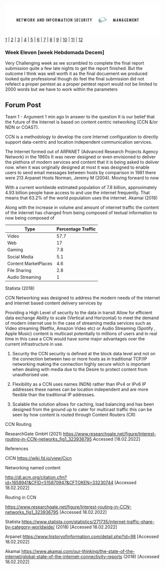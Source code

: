 ![Logo](Images/PCOM7E.png)
[1](/MyPortfolio/PCOM7E/Unit01.html) | [2](/MyPortfolio/PCOM7E/Unit02.html) | [3](/MyPortfolio/PCOM7E/Unit03.html) | [4](/MyPortfolio/PCOM7E/Unit04.html) | [5](/MyPortfolio/PCOM7E/Unit05.html) | [6](/MyPortfolio/PCOM7E/Unit06.html) | [7](/MyPortfolio/PCOM7E/Unit07.html) | [8](/MyPortfolio/PCOM7E/Unit08.html) | [9](/MyPortfolio/PCOM7E/Unit09.html) | [10](/MyPortfolio/PCOM7E/Unit10.html) | [11](/MyPortfolio/PCOM7E/Unit11.html) | [12](/MyPortfolio/PCOM7E/Unit12.html)
### Week Eleven [week Hebdomada Decem]

Very Challenging week as we scrambled to complete the final report submission quite a few late nights to get the report finished. But the outcome I think was well worth it as the final docuement we produced looked quite professional though do feel the final submission did not refelect a proper pentest as a proper pentest report would not be limited to 2000 words but we have to work within the parameters 

## Forum Post ##

Team 1 - Argument
1 min ago
In answer to the question It is our belief that the future of the Internet is based on content centric networking (CCN &/or NDN or COAST).

CCN is a methodology to develop the core Internet configuration to directly support data-centric and location independent communication services.

The Internet formed out of ARPANET (Advanced Research Projects Agency Network) in the 1960s It was never designed or even envisioned to deliver the plethora of modern services and content that it is being asked to deliver now. when it was originally designed at most it was designed to enable users to send email messages between hosts by comparison in 1981 there were 213 Arpanet Hosts Norman, Jeremy M (2004). Moving forward to now

With a current worldwide estimated population of 7.8 billion, approximately 4.93 billion people have access to and use the internet frequently. That means that 63.2% of the world population uses the internet. Akamai (2018)

Along with the increase in volume and amount of internet traffic the content of the internet has changed from being composed of textual information to now being composed of

| Type    | Percentage Traffic  |
|---      |---                  |
| Video   |  57.7               |
| Web     |  17                 |
| Gaming  |  7.8                |
| Social Media  |  5.1          |
| Content MarketPlaces | 4.6    |
| File Sharing  | 2.8           |
| Audio Streaming  | 1          |

Statista (2018)

CCN Networking was designed to address the modern needs of the internet and internet based content delivery services by

Providing a High Level of security to the data in transit
Allow for efficient data exchange
Ability to scale (Vertical and Horizontal) to meet the demand of modern internet use 
In the case of streaming media services such as Video streaming (Netflix, Amazon Video etc) or Audio Streaming (Spotify , Apple Music) content is multicast potentially to millions of users and in real time in this case a CCN would have some major advantages over the current infrastructure in use.

1. Security the CCN security is defined at the block data level and not on the connection between two or more hosts as in traditional TCP/IP networking making the connection highly secure which is important when dealing with media due to the Desire to protect content from unauthorised use. 

2. Flexibility as a CCN uses names (NDN) rather than IPv4 or IPv6 IP addresses these names can be location independent and are more flexible than the traditional IP addresses.

3. Scalable the solution allows for caching, load balancing and has been designed from the ground up to cater for multicast traffic this can be seen by how content is routed through Content Routers (CR)

 CCN Routing

ResearchGate GmbH (2021) https://www.researchgate.net/figure/Interest-routing-in-CCN-networks_fig1_323936795 Accessed [18.02.2022]

References

CICN https://wiki.fd.io/view/Cicn

Networking named content

http://dl.acm.org/citation.cfm?id=1658941&CFID=515870947&CFTOKEN=33230744 [Accessed 18.02.2022]

Routing in CCN

https://www.researchgate.net/figure/Interest-routing-in-CCN-networks_fig1_323936795 [Accessed 18.02.2022]

Statista https://www.statista.com/statistics/271735/internet-traffic-share-by-category-worldwide/ (2018) [Accessed 18.02.2022]

Arpanet https://www.historyofinformation.com/detail.php?id=98 [Accessed 18.02.2022]

Akamai https://www.akamai.com/our-thinking/the-state-of-the-internet/global-state-of-the-internet-connectivity-reports (2018) [Accessed 18.02.2022]


